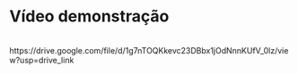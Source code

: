 <h1>Vídeo demonstração</h1>
<br>
https://drive.google.com/file/d/1g7nTOQKkevc23DBbx1jOdNnnKUfV_0lz/view?usp=drive_link
